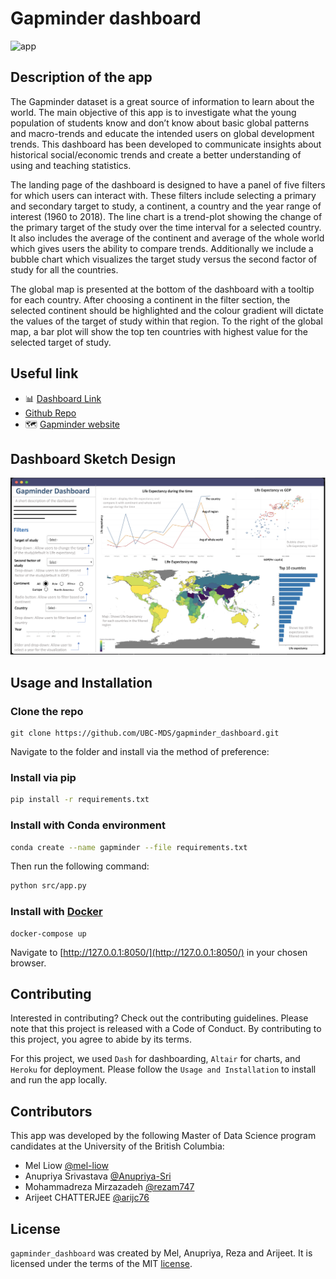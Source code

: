 # Gapminder dashboard

![app](https://user-images.githubusercontent.com/88474134/159116012-0c261fb2-d190-41f2-b354-706fddf24443.gif)

## Description of the app

The Gapminder dataset is a great source of information to learn about the world. The main objective of this app is to investigate what the young population of students know and don’t know about basic global patterns and macro-trends and educate the intended users on global development trends. This dashboard has been developed to communicate insights about historical social/economic trends and create a better understanding of using and teaching statistics.

The landing page of the dashboard is designed to have a panel of five filters for which users can interact with. These filters include selecting a primary and secondary target to study, a continent, a country and the year range of interest (1960 to 2018). The line chart is a trend-plot showing the change of the primary target of the study over the time interval for a selected country. It also includes the average of the continent and average of the whole world which gives users the ability to compare trends.
Additionally we include a bubble chart which visualizes the target study versus the second factor of study for all the countries.

The global map is presented at the bottom of the dashboard with a tooltip for each country. After choosing a continent in the filter section, the selected continent should be highlighted and the colour gradient will dictate the values of the target of study within that region. To the right of the global map, a bar plot will show the top ten countries with highest value for the selected target of study.

## Useful link

- 📊 [Dashboard Link](https://dsci532-2022-gapminder-app.herokuapp.com/)
- [Github Repo](https://github.com/UBC-MDS/gapminder_dashboard)
- 🗺 [Gapminder website](https://www.gapminder.org/)

## Dashboard Sketch Design

![sketch of the app](img/app_sketch.png "App Sketch")

## Usage and Installation

### Clone the repo

```
git clone https://github.com/UBC-MDS/gapminder_dashboard.git
```

Navigate to the folder and install via the method of preference:

### Install via pip

```bash
pip install -r requirements.txt
```

### Install with Conda environment

```bash
conda create --name gapminder --file requirements.txt
```

Then run the following command:

```bash
python src/app.py
```

### Install with [Docker](https://www.docker.com/)

```
docker-compose up
```

Navigate to [http://127.0.0.1:8050/](http://127.0.0.1:8050/) in your chosen browser.

## Contributing

Interested in contributing? Check out the contributing guidelines. Please note that this project is released with a Code of Conduct. By contributing to this project, you agree to abide by its terms.

For this project, we used `Dash` for dashboarding, `Altair` for charts, and `Heroku` for deployment. Please follow the `Usage and Installation` to install and run the app locally.

## Contributors

This app was developed by the following Master of Data Science program candidates at the University of the British Columbia:

- Mel Liow                [@mel-liow](https://github.com/mel-liow)
- Anupriya Srivastava     [@Anupriya-Sri](https://github.com/Anupriya-Sri)
- Mohammadreza Mirzazadeh [@rezam747](https://github.com/rezam747)
- Arijeet CHATTERJEE      [@arijc76](https://github.com/arijc76)

## License

`gapminder_dashboard` was created by Mel, Anupriya, Reza and Arijeet. It is licensed under the terms of the MIT [license](https://github.com/UBC-MDS/gapminder_dashboard/blob/main/LICENSE).
